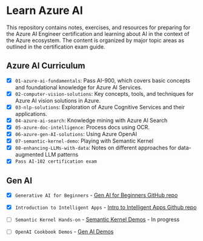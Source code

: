 # Learn Azure AI

This repository contains notes, exercises, and resources for preparing for the Azure AI Engineer certification and learning about AI in the context of the Azure ecosystem. The content is organized by major topic areas as outlined in the certification exam guide.

## Azure AI Curriculum

 - [x] `01-azure-ai-fundamentals`: Pass AI-900, which covers basic concepts and foundational knowledge for Azure AI Services.
 - [x] `02-computer-vision-solutions`: Key concepts, tools, and techniques for Azure AI vision solutions in Azure.
 - [x] `03-nlp-solutions`: Exploration of Azure Cognitive Services and their applications.
 - [x] `04-azure-ai-search`: Knowledge mining with Azure AI Search
 - [x] `05-azure-doc-intelligence`: Process docs using OCR.
 - [x] `06-azure-gen-AI-solutions`: Using Azure OpenAI
 - [x] `07-semantic-kernel-demo`: Playing with Semantic Kernel
 - [x] `08-enhancing-LLMs-with-data`: Notes on different approaches for data-augmented LLM patterns
 - [x] `Pass AI-102 certification exam`

## Gen AI

- [x] `Generative AI for Beginners` - [Gen AI for Beginners GitHub repo](https://github.com/microsoft/generative-ai-for-beginners)
- [x] `Introduction to Intelligent Apps` - [Intro to Intelligent Apps Github repo](https://github.com/Azure/intro-to-intelligent-apps)
- [ ] `Semantic Kernel Hands-on` - [Semantic Kernel Demos](https://github.com/microsoft/semantic-kernel/tree/main/python/samples/getting_started) - In progress
- [ ] `OpenAI Cookbook Demos` - [Gen AI Demos](https://github.com/openai/openai-cookbook/tree/main/examples)


